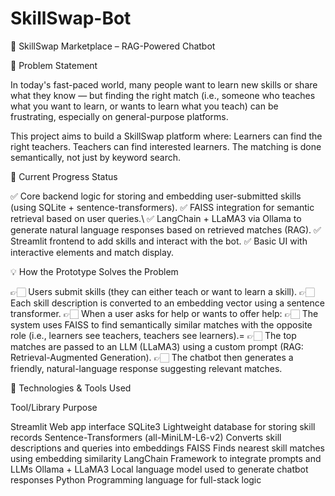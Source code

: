 # SkillSwap-Bot


🎯 SkillSwap Marketplace – RAG-Powered Chatbot


📌 Problem Statement

In today's fast-paced world, many people want to learn new skills or share what they know — but finding the right match (i.e., someone who teaches what you want to learn, or wants to learn what you teach) can be frustrating, especially on general-purpose platforms.

This project aims to build a SkillSwap platform where:
Learners can find the right teachers.
Teachers can find interested learners.
The matching is done semantically, not just by keyword search.


🚧 Current Progress Status

✅ Core backend logic for storing and embedding user-submitted skills (using SQLite + sentence-transformers).
✅ FAISS integration for semantic retrieval based on user queries.\\
✅ LangChain + LLaMA3 via Ollama to generate natural language responses based on retrieved matches (RAG).
✅ Streamlit frontend to add skills and interact with the bot.
✅ Basic UI with interactive elements and match display.



💡 How the Prototype Solves the Problem

👉🏻 Users submit skills (they can either teach or want to learn a skill).
👉🏻 Each skill description is converted to an embedding vector using a sentence transformer.
👉🏻 When a user asks for help or wants to offer help:
👉🏻 The system uses FAISS to find semantically similar matches with the opposite role (i.e., learners see teachers, teachers see learners).=
👉🏻 The top matches are passed to an LLM (LLaMA3) using a custom prompt (RAG: Retrieval-Augmented Generation).
👉🏻 The chatbot then generates a friendly, natural-language response suggesting relevant matches.


🧰 Technologies & Tools Used

Tool/Library	                                                                        Purpose

Streamlit	                                                        Web app interface
SQLite3	                                                          Lightweight database for storing skill records
Sentence-Transformers (all-MiniLM-L6-v2)	                        Converts skill descriptions and queries into embeddings
FAISS	                                                            Finds nearest skill matches using embedding similarity
LangChain	                                                        Framework to integrate prompts and LLMs
Ollama + LLaMA3	                                                  Local language model used to generate chatbot responses
Python	                                                          Programming language for full-stack logic

